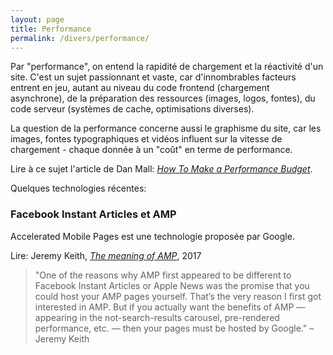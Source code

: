 ```yaml
---
layout: page
title: Performance
permalink: /divers/performance/
---
```


Par "performance", on entend la rapidité de chargement et la réactivité d'un site. C'est un sujet passionnant et vaste, car d'innombrables facteurs entrent en jeu, autant au niveau du code frontend (chargement asynchrone), de la préparation des ressources (images, logos, fontes), du code serveur (systèmes de cache, optimisations diverses).

La question de la performance concerne aussi le graphisme du site, car les images, fontes typographiques et vidéos influent sur la vitesse de chargement - chaque donnée à un "coût" en terme de performance.

Lire à ce sujet l'article de Dan Mall: *[How To Make a Performance Budget](http://v3.danielmall.com/articles/how-to-make-a-performance-budget/)*.

Quelques technologies récentes:

### Facebook Instant Articles et AMP

Accelerated Mobile Pages est une technologie proposée par Google.

Lire: Jeremy Keith, *[The meaning of AMP](https://adactio.com/journal/13035)*, 2017

> "One of the reasons why AMP first appeared to be different to Facebook Instant Articles or Apple News was the promise that you could host your AMP pages yourself. That’s the very reason I first got interested in AMP. But if you actually want the benefits of AMP — appearing in the not-search-results carousel, pre-rendered performance, etc. — then your pages must be hosted by Google." – Jeremy Keith


